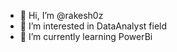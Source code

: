- 👋 Hi, I’m @rakesh0z
- 👀 I’m interested in DataAnalyst field
- 🌱 I’m currently learning PowerBi


<!---
rakesh0z/rakesh0z is a ✨ special ✨ repository because its `README.md` (this file) appears on your GitHub profile.
You can click the Preview link to take a look at your changes.
--->
